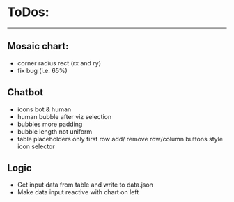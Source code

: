 # ToDos:
---

## Mosaic chart:
- corner radius rect (rx and ry)
- fix bug (i.e. 65%)

## Chatbot
- icons bot & human
- human bubble after viz selection
- bubbles more padding
- bubble length not uniform
- table 
    placeholders only first row
    add/ remove row/column buttons
    style icon selector

## Logic
- Get input data from table and write to data.json
- Make data input reactive with chart on left